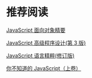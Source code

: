 # 推荐阅读

[JavaScript 面向对象精要](https://www.amazon.cn/mn/detailApp?asin=B00VDSW6X2&tag=yanhaijing-23&camp=404&creative=2024&linkCode=as1&creativeASIN=B00VDSW6X2&adid=1P8VDTCM4CJXX7Z584MX&)

[JavaScript 高级程序设计(第 3 版)](https://www.amazon.cn/mn/detailApp?asin=B007OQQVMY&tag=yanhaijing-23&camp=404&creative=2024&linkCode=as1&creativeASIN=B007OQQVMY&adid=1HX68GA1M56E5AVXAK7S&)

[JavaScript 语言精粹(修订版)](https://www.amazon.cn/mn/detailApp?asin=B0097CON2S&tag=yanhaijing-23&camp=404&creative=2024&linkCode=as1&creativeASIN=B0097CON2S&adid=1V58ERE3V22EMAFX78E3&)

[你不知道的 JavaScript（上卷）](https://www.amazon.cn/mn/detailApp?asin=B00W34DZ8K&tag=yanhaijing-23&camp=404&creative=2024&linkCode=as1&creativeASIN=B00W34DZ8K&adid=1JEFQCS78M7R3TKRHWYB&)